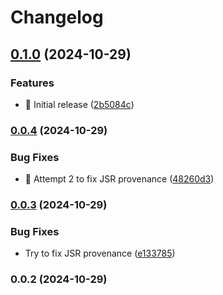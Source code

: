 <!-- markdownlint-disable -->
# Changelog

## [0.1.0](https://github.com/wuespace/envar/compare/v0.0.4...v0.1.0) (2024-10-29)


### Features

* :bookmark: Initial release ([2b5084c](https://github.com/wuespace/envar/commit/2b5084c559dd11800adb4d5005be7f2d718b2f04))





### [0.0.4](https://github.com/wuespace/envar/compare/v0.0.3...v0.0.4) (2024-10-29)


### Bug Fixes

* :green_heart: Attempt 2 to fix JSR provenance ([48260d3](https://github.com/wuespace/envar/commit/48260d3f60264fbf8cc63261a2330a61f01b04e0))





### [0.0.3](https://github.com/wuespace/envar/compare/v0.0.2...v0.0.3) (2024-10-29)


### Bug Fixes

* Try to fix JSR provenance ([e133785](https://github.com/wuespace/envar/commit/e133785522e05e34f86f9398bd965e1fa7c19dbe))





### 0.0.2 (2024-10-29)



